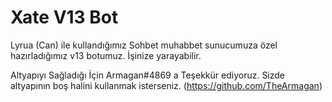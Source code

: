 # Xate V13 Bot  

Lyrua (Can)  ile kullandığımız Sohbet muhabbet sunucumuza özel hazırladığımız v13 botumuz. İşinize yarayabilir. 


 Altyapıyı Sağladığı İçin Armagan#4869 a Teşekkür ediyoruz. Sizde altyapının boş halini kullanmak isterseniz. (https://github.com/TheArmagan)
